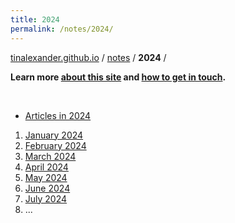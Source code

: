 ```yaml
---
title: 2024
permalink: /notes/2024/
---
```


[tinalexander.github.io](https://tinalexander.github.io/) / [notes](https://tinalexander.github.io/notes/) / **2024** /

**Learn more [about this site](https://tinalexander.github.io/notes/) and [how to get in touch](https://github.com/tinalexander#about-me).** 

<br>

- [Articles in 2024](https://tinalexander.github.io/notes/2024/articles)

1. [January 2024](https://tinalexander.github.io/notes/2024/01)
2. [February 2024](https://tinalexander.github.io/notes/2024/02)
3. [March 2024](https://tinalexander.github.io/notes/2024/03)
4. [April 2024](https://tinalexander.github.io/notes/2024/04)
5. [May 2024](https://tinalexander.github.io/notes/2024/05)
6. [June 2024](https://tinalexander.github.io/notes/2024/06)
7. [July 2024](https://tinalexander.github.io/notes/2024/07)
8. ...
